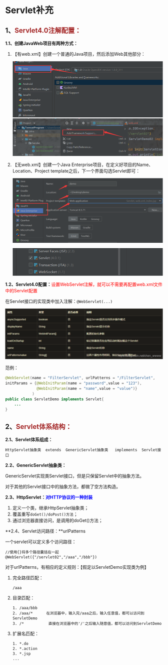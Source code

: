 # Servlet补充

## 1、<span style="color:brown">Servlet4.0注解配置：</span>

**1.1、创建JavaWeb项目有两种方式：**

1. 【有web.xml】创建一个普通的Java项目，然后添加Web其他部分：

   <img src="https://raw.githubusercontent.com/root-bine/image/main/Typora-image/Web%E5%88%9B%E5%BB%BA01.png" alt="image-20220609171556751" style="zoom: 67%;" />

   <img src="https://raw.githubusercontent.com/root-bine/image/main/Typora-image/Web%E5%88%9B%E5%BB%BA02.png" alt="image-20220609171712691" style="zoom:67%;" />

2. 【无web.xml】创建一个Java Enterprise项目，在定义好项目的Name、Location、Project template之后，下一个界面勾选Servlet即可：

   <img src="https://raw.githubusercontent.com/root-bine/image/main/Typora-image/Web%E5%88%9B%E5%BB%BA03.png" alt="image-20220609171905890" style="zoom:67%;" />

   ![image-20220609171954222](https://raw.githubusercontent.com/root-bine/image/main/Typora-image/Web%E5%88%9B%E5%BB%BA04.png)

   

**1.2、Servlet4.0配置：**<span style="color:red">设置WebServlet注解，就可以不需要再配置web.xml文件中的Servlet配置</span>

在Servlet接口的实现类中加入注解：`@WebServlet(...)`

![image-20220609172244798](https://raw.githubusercontent.com/root-bine/image/main/Typora-image/Web%E9%85%8D%E7%BD%AE%E5%8F%82%E6%95%B0.png)

范例：

```java
@WebServlet(name = "FilterServlet", urlPatterns = "/FilterServlet",
initParams = {@WebInitParam(name = "password",value = "123"),
			  @WebInitParam(name = "name",value = "value")}
			)
public class ServletDemo implements Servlet{
    ...
}
```



## 2、<span style="color:brown">Servlet体系结构：</span>

**2.1、Servlet体系组成：**

```apl
HttpServlet抽象类  extends  GenericServlet抽象类   implements  Servlet接口
```

**2.2、GenericServlet抽象类：**

GenericServlet实现类Servlet接口，但是只保留Servlet中的抽象方法。

对于其他的Servlet接口中的抽象方法，都做了空方法构造。

**2.3、HttpServlet：**<span style="color:blue">**对HTTP协议的一种封装**</span>

1. 定义一个类，继承HttpServlet抽象类；
2. 覆盖重写`doGet()/doPost()方法`；
3. 通过浏览器直接访问，是调用的doGet()方法；

**2.4、Servlet访问路径：**urlPatterns

一个servlet可以定义多个访问路径：

```apl
//使用{}将多个路径囊括在一起
@WebServlet({"/servlet02","/aaa","/bbb"})
```

对于urlPatterns，有相应的定义规则：【假定以ServletDemo实现类为例】

1. 完全路径匹配：

   ```apl
   /aaa
   ```

2. 目录匹配：

   ```apl
   1. /aaa/bbb
   2. /aaa/*      在浏览器中，输入完/aaa之后，输入任意值，都可以访问到ServletDemo
   3. /*		   直接在浏览器中的'/'之后输入随意值，都可以访问到ServletDemo
   ```

3. 扩展名匹配：

   ```apl
   1. *.do
   2. *.action
   3. *.jsp
   ...
   ```

   